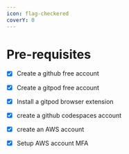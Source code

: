 ```yaml
---
icon: flag-checkered
coverY: 0
---
```


# Pre-requisites

* [x] Create a github free account
* [x] Create a gitpod free account
* [x] Install a gitpod browser extension
* [x] create a github codespaces account
* [x] create an AWS account
* [x] Setup AWS account MFA

